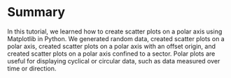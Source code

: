 # Summary

In this tutorial, we learned how to create scatter plots on a polar axis using Matplotlib in Python. We generated random data, created scatter plots on a polar axis, created scatter plots on a polar axis with an offset origin, and created scatter plots on a polar axis confined to a sector. Polar plots are useful for displaying cyclical or circular data, such as data measured over time or direction.
